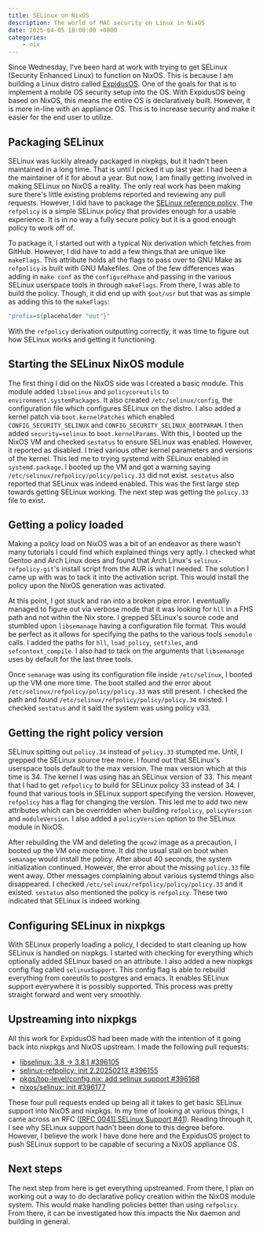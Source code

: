 ```yaml
---
title: SELinux on NixOS
description: The world of MAC security on Linux in NixOS
date: 2025-04-05 18:00:00 +0800
categories:
    - nix
---
```


Since Wednesday, I've been hard at work with trying to get SELinux
(Security Enhanced Linux) to function on NixOS. This is because I
am building a Linux distro called [ExpidusOS](https://expidusos.com).
One of the goals for that is to implement a mobile OS security setup
into the OS. With ExpidusOS being based on NixOS, this means the entire
OS is declaratively built. However, it is more in-line with an appliance
OS. This is to increase security and make it easier for the end user to
utilize.

## Packaging SELinux

SELinux was luckily already packaged in nixpkgs, but it hadn't been
maintained in a long time. That is until I picked it up last year.
I had been a the maintainer of it for about a year. But now,
I am finally getting involved in making SELinux on NixOS a reality.
The only real work has been making sure there's little existing
problems reported and reviewing any pull requests. However, I did
have to package the [SELinux reference policy](https://github.com/SELinuxProject/refpolicy).
The `refpolicy` is a simple SELinux policy that provides enough
for a usable experience. It is in no way a fully secure policy
but it is a good enough policy to work off of.

To package it, I started out with a typical Nix derivation
which fetches from GitHub. However, I did have to add a few
things that are unique like `makeFlags`. This attribute
holds all the flags to pass over to GNU Make as `refpolicy`
is built with GNU Makefiles. One of the few differences was
adding in `make conf` as the `configurePhase` and passing in
the various SELinux userspace tools in through `makeFlags`.
From there, I was able to build the policy. Though, it did
end up with `$out/usr` but that was as simple as adding this to
the `makeFlags`:

```nix
"prefix=${placeholder "out"}"
```

With the `refpolicy` derivation outputting correctly, it was time
to figure out how SELinux works and getting it functioning.

## Starting the SELinux NixOS module

The first thing I did on the NixOS side was I created a basic module.
This module added `libselinux` and `policycoreutils` to
`environment.systemPackages`. It also created `/etc/selinux/config`,
the configuration file which configures SELinux on the distro. I also
added a kernel patch via `boot.kernelPatches` which enabled
`CONFIG_SECURITY_SELINUX` and `CONFIG_SECURITY_SELINUX_BOOTPARAM`.
I then added `security=selinux` to `boot.kernelParams`. With this,
I booted up the NixOS VM and checked `sestatus` to ensure SELinux
was enabled. However, it reported as disabled. I tried various other
kernel parameters and versions of the kernel. This led me to trying
systemd with SELinux enabled in `systemd.package`. I booted up the
VM and got a warning saying `/etc/selinux/refpolicy/policy/policy.33`
did not exist. `sestatus` also reported that SELinux was indeed enabled.
This was the first large step towards getting SELinux working. The next
step was getting the `policy.33` file to exist.

## Getting a policy loaded

Making a policy load on NixOS was a bit of an endeavor as there wasn't
many tutorials I could find which explained things very aptly. I checked
what Gentoo and Arch Linux does and found that Arch Linux's
`selinux-refpolicy-git`'s install script from the AUR is what I needed.
The solution I came up with was to tack it into the activation script.
This would install the policy upon the NixOS generation was activated.

At this point, I got stuck and ran into a broken pipe error. I eventually
managed to figure out via verbose mode that it was looking for `hll` in
a FHS path and not within the Nix store. I grepped SELinux's source code
and stumbled upon `libsemanage` having a configuration file format. This
would be perfect as it allows for specifying the paths to the various
tools `semodule` calls. I added the paths for `hll`, `load_policy`,
`setfiles`, and `sefcontext_compile`. I also had to tack on the
arguments that `libsemanage` uses by default for the last three tools.

Once `semanage` was using its configuration file inside `/etc/selinux`,
I booted up the VM one more time. The boot stalled and the error about
`/etc/selinux/refpolicy/policy/policy.33` was still present. I checked
the path and found `/etc/selinux/refpolicy/policy/policy.34` existed.
I checked `sestatus` and it said the system was using policy v33.

## Getting the right policy version

SELinux spitting out `policy.34` instead of `policy.33` stumpted me.
Until, I grepped the SELinux source tree more. I found out that SELinux's
userspace tools default to the max version. The max version which at this
time is 34. The kernel I was using has an SELinux version of 33. This
meant that I had to get `refpolicy` to build for SELinux policy 33
instead of 34. I found that various tools in SELinux support specifying
the version. However, `refpolicy` has a flag for changing the version. This
led me to add two new attributes which can be overridden when building
`refpolicy`, `policyVersion` and `moduleVersion`. I also added a
`policyVersion` option to the SELinux module in NixOS.

After rebuilding the VM and deleting the `qcow2` image as a precaution,
I booted up the VM one more time. It did the usual stall on boot when
`semanage` would install the policy. After about 40 seconds, the system
initialization continued. However, the error about the missing `policy.33`
file went away. Other messages complaining about various systemd things
also disappeared. I checked `/etc/selinux/refpolicy/policy/policy.33` and
it existed. `sestatus` also mentioned the policy is `refpolicy`. These
two indicated that SELinux is indeed working.

## Configuring SELinux in nixpkgs

With SELinux properly loading a policy, I decided to start cleaning
up how SELinux is handled on nixpkgs. I started with checking for
everything which optionally added SELinux based on an attribute.
I also added a new nixpkgs config flag called `selinuxSupport`. This
config flag is able to rebuild everything from coreutils to postgres
and emacs. It enables SELinux support everywhere it is possibly supported.
This process was pretty straight forward and went very smoothly.

## Upstreaming into nixpkgs

All this work for ExpidusOS had been made with the intention of it
going back into nixpkgs and NixOS upstream. I made the following pull
requests:

- [libselinux: 3.8 -> 3.8.1 #396105](https://github.com/NixOS/nixpkgs/pull/396105)
- [selinux-refpolicy: init 2.20250213 #396155](https://github.com/NixOS/nixpkgs/pull/396155)
- [pkgs/top-level/config.nix: add selinux support #396168](https://github.com/NixOS/nixpkgs/pull/396168)
- [nixos/selinux: init #396177](https://github.com/NixOS/nixpkgs/pull/396177)

These four pull requests ended up being all it takes to get basic SELinux
support into NixOS and nixpkgs. In my time of looking at various things,
I came across an RFC ([[RFC 0041] SELinux Support #41](https://github.com/NixOS/rfcs/pull/41)).
Reading through it, I see why SELinux support hadn't been done to this degree
before. However, I believe the work I have done here and the ExpidusOS project
to push SELinux support to be capable of securing a NixOS appliance OS.

## Next steps

The next step from here is get everything upstreamed. From there, I plan on
working out a way to do declarative policy creation within the NixOS module
system. This would make handling policies better than using `refpolicy`.
From there, it can be investigated how this impacts the Nix daemon and
building in general.
